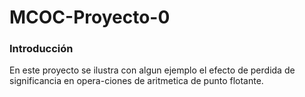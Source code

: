 # MCOC-Proyecto-0

<b> <H3> Introducción </H3> </b> 

En este proyecto se ilustra con algun ejemplo el efecto de perdida de significancia en  opera-ciones  de  aritmetica  de  punto  flotante.
